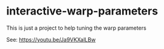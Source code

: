 # interactive-warp-parameters
This is just a project to help tuning the warp parameters

See: https://youtu.be/Ja9VKXalLBw
